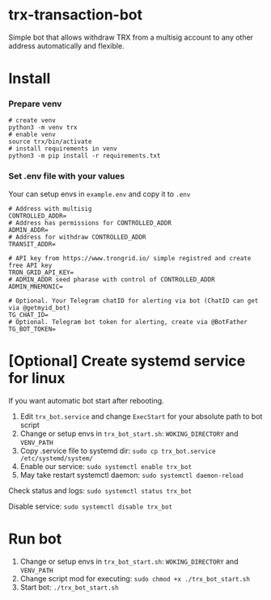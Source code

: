 # trx-transaction-bot

Simple bot that allows withdraw TRX from a multisig account to any other address automatically and flexible.

# Install

### Prepare venv

```
# create venv
python3 -m venv trx
# enable venv
source trx/bin/activate
# install requirements in venv
python3 -m pip install -r requirements.txt
```

### Set .env file with your values

Your can setup envs in `example.env` and copy it to `.env`

```
# Address with multisig
CONTROLLED_ADDR=
# Address has permissions for CONTROLLED_ADDR
ADMIN_ADDR=
# Address for withdraw CONTROLLED_ADDR
TRANSIT_ADDR=

# API key from https://www.trongrid.io/ simple registred and create free API key
TRON_GRID_API_KEY=
# ADMIN_ADDR seed pharase with control of CONTROLLED_ADDR
ADMIN_MNEMONIC=

# Optional. Your Telegram chatID for alerting via bot (ChatID can get via @getmyid_bot)
TG_CHAT_ID=
# Optional. Telegram bot token for alerting, create via @BotFather
TG_BOT_TOKEN=
```

# [Optional] Create systemd service for linux

If you want automatic bot start after rebooting.

1. Edit `trx_bot.service` and change `ExecStart` for your absolute path to bot script
2. Change or setup envs in `trx_bot_start.sh`: `WOKING_DIRECTORY` and `VENV_PATH`
2. Copy .service file to systemd dir: `sudo cp trx_bot.service /etc/systemd/system/`
3. Enable our service: `sudo systemctl enable trx_bot`
4. May take restart systemctl daemon: `sudo systemctl daemon-reload`

Check status and logs: `sudo systemctl status trx_bot`

Disable service: `sudo systemctl disable trx_bot`

# Run bot
1. Change or setup envs in `trx_bot_start.sh`: `WOKING_DIRECTORY` and `VENV_PATH`
2. Change script mod for executing: `sudo chmod +x ./trx_bot_start.sh`
3. Start bot: `./trx_bot_start.sh`
